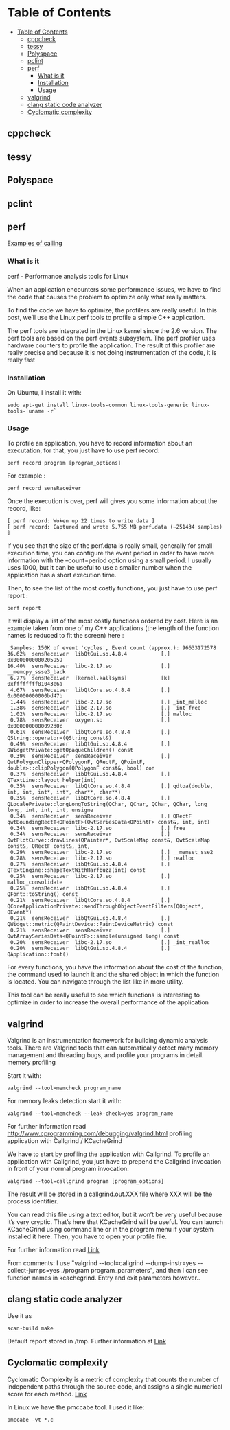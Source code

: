 # Table of Contents

- [Table of Contents](#table-of-contents)
  - [cppcheck](#cppcheck)
  - [tessy](#tessy)
  - [Polyspace](#polyspace)
  - [pclint](#pclint)
  - [perf](#perf)
    - [What is it](#what-is-it)
    - [Installation](#installation)
    - [Usage](#usage)
  - [valgrind](#valgrind)
  - [clang static code analyzer](#clang-static-code-analyzer)
  - [Cyclomatic complexity](#cyclomatic-complexity)

## cppcheck

## tessy

## Polyspace

## pclint

## perf

[Examples of calling](https://www.brendangregg.com/perf.html)

### What is it

perf - Performance analysis tools for Linux

When an application encounters some performance issues, we have to find the code that causes the problem to optimize only what really matters.

To find the code we have to optimize, the profilers are really useful. In this post, we’ll use the Linux perf tools to profile a simple C++ application.

The perf tools are integrated in the Linux kernel since the 2.6 version. The perf tools are based on the perf events subsystem. The perf profiler uses hardware counters to profile the application. The result of this profiler are really precise and because it is not doing instrumentation of the code, it is really fast

### Installation

On Ubuntu, I install it with:

```shell
sudo apt-get install linux-tools-common linux-tools-generic linux-tools-`uname -r`
```

### Usage

To profile an application, you have to record information about an executation, for that, you just have to use perf record:

```shell
perf record program [program_options]
```

For example :

```shell
perf record sensReceiver
```

Once the execution is over, perf will gives you some information about the record, like:

```shell
[ perf record: Woken up 22 times to write data ]
[ perf record: Captured and wrote 5.755 MB perf.data (~251434 samples) ]
```

If you see that the size of the perf.data is really small, generally for small execution time, you can configure the event period in order to have more information with the –count=period option using a small period. I usually uses 1000, but it can be useful to use a smaller number when the application has a short execution time.

Then, to see the list of the most costly functions, you just have to use perf report :

```shell
perf report
```

It will display a list of the most costly functions ordered by cost. Here is an example taken from one of my C++ applications (the length of the function names is reduced to fit the screen) here :

```shell
 Samples: 150K of event 'cycles', Event count (approx.): 96633172578                                                                                  
36.62%  sensReceiver  libQtGui.so.4.8.4           [.] 0x0000000000205959
16.40%  sensReceiver  libc-2.17.so                [.] __memcpy_ssse3_back
 6.77%  sensReceiver  [kernel.kallsyms]           [k] 0xffffffff81043e6a
 4.67%  sensReceiver  libQtCore.so.4.8.4          [.] 0x00000000000bd47b
 1.44%  sensReceiver  libc-2.17.so                [.] _int_malloc
 1.38%  sensReceiver  libc-2.17.so                [.] _int_free
 1.02%  sensReceiver  libc-2.17.so                [.] malloc
 0.78%  sensReceiver  oxygen.so                   [.] 0x0000000000092d0c
 0.61%  sensReceiver  libQtCore.so.4.8.4          [.] QString::operator=(QString const&)
 0.49%  sensReceiver  libQtGui.so.4.8.4           [.] QWidgetPrivate::getOpaqueChildren() const
 0.39%  sensReceiver  sensReceiver                [.] QwtPolygonClipper<QPolygonF, QRectF, QPointF, double>::clipPolygon(QPolygonF const&, bool) con
 0.37%  sensReceiver  libQtGui.so.4.8.4           [.] QTextLine::layout_helper(int)
 0.35%  sensReceiver  libQtCore.so.4.8.4          [.] qdtoa(double, int, int, int*, int*, char**, char**)
 0.35%  sensReceiver  libQtCore.so.4.8.4          [.] QLocalePrivate::longLongToString(QChar, QChar, QChar, QChar, long long, int, int, int, unsigne
 0.34%  sensReceiver  sensReceiver                [.] QRectF qwtBoundingRectT<QPointF>(QwtSeriesData<QPointF> const&, int, int)
 0.34%  sensReceiver  libc-2.17.so                [.] free
 0.34%  sensReceiver  sensReceiver                [.] QwtPlotCurve::drawLines(QPainter*, QwtScaleMap const&, QwtScaleMap const&, QRectF const&, int,
 0.29%  sensReceiver  libc-2.17.so                [.] __memset_sse2
 0.28%  sensReceiver  libc-2.17.so                [.] realloc
 0.27%  sensReceiver  libQtGui.so.4.8.4           [.] QTextEngine::shapeTextWithHarfbuzz(int) const
 0.25%  sensReceiver  libc-2.17.so                [.] malloc_consolidate
 0.25%  sensReceiver  libQtGui.so.4.8.4           [.] QFont::toString() const
 0.21%  sensReceiver  libQtCore.so.4.8.4          [.] QCoreApplicationPrivate::sendThroughObjectEventFilters(QObject*, QEvent*)
 0.21%  sensReceiver  libQtGui.so.4.8.4           [.] QWidget::metric(QPaintDevice::PaintDeviceMetric) const
 0.21%  sensReceiver  sensReceiver                [.] QwtArraySeriesData<QPointF>::sample(unsigned long) const
 0.20%  sensReceiver  libc-2.17.so                [.] _int_realloc
 0.20%  sensReceiver  libQtGui.so.4.8.4           [.] QApplication::font()
```

For every functions, you have the information about the cost of the function, the command used to launch it and the shared object in which the function is located. You can navigate through the list like in more utility.

This tool can be really useful to see which functions is interesting to optimize in order to increase the overall performance of the application

## valgrind

Valgrind is an instrumentation framework for building dynamic analysis tools. There are Valgrind tools that can automatically detect many memory management and threading bugs, and profile your programs in detail.
memory profiling

Start it with:

```shell
valgrind --tool=memcheck program_name
```

For memory leaks detection start it with:

```shell
valgrind --tool=memcheck --leak-check=yes program_name
```

For further information read http://www.cprogramming.com/debugging/valgrind.html
profiling application with Callgrind / KCacheGrind

We have to start by profiling the application with Callgrind. To profile an application with Callgrind, you just have to prepend the Callgrind invocation in front of your normal program invocation:

```shell
valgrind --tool=callgrind program [program_options]
```

The result will be stored in a callgrind.out.XXX file where XXX will be the process identifier.

You can read this file using a text editor, but it won’t be very useful because it’s very cryptic. That’s here that KCacheGrind will be useful. You can launch KCacheGrind using command line or in the program menu if your system installed it here. Then, you have to open your profile file.

For further information read [Link](http://www.baptiste-wicht.com/2011/09/profile-c-application-with-callgrind-kcachegrind/)

From comments: I use "valgrind --tool=callgrind --dump-instr=yes --collect-jumps=yes ./program program_parameters", and then I can see function names in kcachegrind. Entry and exit parameters however..

## clang static code analyzer

Use it as

```shell
scan-build make
```

Default report stored in /tmp. Further information at [Link](http://clang-analyzer.llvm.org/scan-build.html)

## Cyclomatic complexity

Cyclomatic Complexity is a metric of complexity that counts the number of independent paths through the source code, and assigns a single numerical score for each method. [Link](http://gmetrics.sourceforge.net/gmetrics-CyclomaticComplexityMetric.html)

In Linux we have the pmccabe tool. I used it like:

```shell
pmccabe -vt *.c
```

